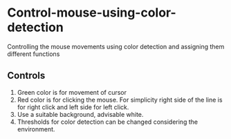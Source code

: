 # Control-mouse-using-color-detection
Controlling the mouse movements using color detection and assigning them different functions

## Controls
1. Green color is for movement of cursor 
2. Red color is for clicking the mouse. For simplicity right side of the line is for right click and left side for left click.
3. Use a suitable background, advisable white.
4. Thresholds for color detection can be changed considering the environment.
